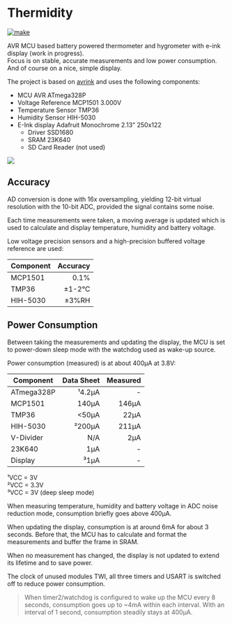# Thermidity

[![make](https://github.com/gitdode/thermidity/actions/workflows/build.yml/badge.svg)](https://github.com/gitdode/thermidity/actions/workflows/build.yml)

AVR MCU based battery powered thermometer and hygrometer with e-ink display 
(work in progress).  
Focus is on stable, accurate measurements and low power consumption. 
And of course on a nice, simple display.

The project is based on [avrink](https://github.com/gitdode/avrink) and uses the
following components:

* MCU AVR ATmega328P
* Voltage Reference MCP1501 3.000V
* Temperature Sensor TMP36
* Humidity Sensor HIH-5030
* E-Ink display Adafruit Monochrome 2.13" 250x122
    * Driver SSD1680
    * SRAM 23K640
    * SD Card Reader (not used) 

<img src="https://luniks.net/other/Thermidity/Thermidity-04.jpg"/>

## Accuracy

AD conversion is done with 16x oversampling, yielding 12-bit virtual resolution 
with the 10-bit ADC, provided the signal contains some noise.

Each time measurements were taken, a moving average is updated which is used to 
calculate and display temperature, humidity and battery voltage.

Low voltage precision sensors and a high-precision buffered voltage reference 
are used:

| Component | Accuracy |
|-----------|---------:|
| MCP1501   |     0.1% |
| TMP36     |   ±1-2°C |
| HIH-5030  |    ±3%RH |


## Power Consumption

Between taking the measurements and updating the display, the MCU is set to 
power-down sleep mode with the watchdog used as wake-up source.

Power consumption (measured) is at about 400µA at 3.8V:

| Component  | Data Sheet | Measured |
|------------|-----------:|---------:|
| ATmega328P |     ¹4.2µA |        - |
| MCP1501    |      140µA |    146µA |
| TMP36      |      <50µA |     22µA |
| HIH-5030   |     ²200µA |    211µA |
| V-Divider  |        N/A |      2µA |
| 23K640     |        1µA |        - |
| Display    |       ³1µA |        - |

¹VCC = 3V  
²VCC = 3.3V  
³VCC = 3V (deep sleep mode)  

When measuring temperature, humidity and battery voltage in ADC noise reduction 
mode, consumption briefly goes above 400µA.

When updating the display, consumption is at around 6mA for about 3 seconds. 
Before that, the MCU has to calculate and format the measurements and buffer 
the frame in SRAM.

When no measurement has changed, the display is not updated to extend its 
lifetime and to save power.

The clock of unused modules TWI, all three timers and USART is switched off to 
reduce power consumption.

> When timer2/watchdog is configured to wake up the MCU every 8 seconds, 
> consumption goes up to ~4mA within each interval. With an interval 
> of 1 second, consumption steadily stays at 400µA.
